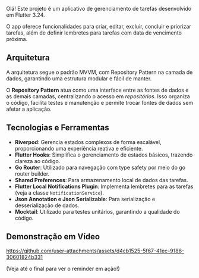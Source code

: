 Olá! Este projeto é um aplicativo de gerenciamento de tarefas desenvolvido em Flutter 3.24.

O app oferece funcionalidades para criar, editar, excluir, concluir e priorizar tarefas, além de definir lembretes para tarefas com data de vencimento próxima.

## Arquitetura

A arquitetura segue o padrão MVVM, com Repository Pattern na camada de dados, garantindo uma estrutura modular e fácil de manter.

O **Repository Pattern** atua como uma interface entre as fontes de dados e as demais camadas, centralizando o acesso em _repositórios_. Isso organiza o código, facilita testes e manutenção e permite trocar fontes de dados sem afetar a aplicação.

## Tecnologias e Ferramentas

- **Riverpod**: Gerencia estados complexos de forma escalável, proporcionando uma experiência reativa e eficiente.
- **Flutter Hooks**: Simplifica o gerenciamento de estados básicos, trazendo clareza ao código.
- **Go Router**: Utilizado para navegação com type safety por meio do go router builder.
- **Shared Preferences**: Para armazenamento local de dados das tarefas.
- **Flutter Local Notifications Plugin**: Implementa lembretes para as tarefas (veja a classe `NotificationService`).
- **Json Annotation e Json Serializable**: Para serialização e desserialização de dados.
- **Mocktail**: Utilizado para testes unitários, garantindo a qualidade do código.

## Demonstração em Vídeo

https://github.com/user-attachments/assets/d4cb1525-5f67-41ec-9186-30601824b331

(Veja até o final para ver o reminder em ação!)
